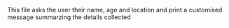 This file asks the user their name, age and location and print a customised message summarzing the details collected
